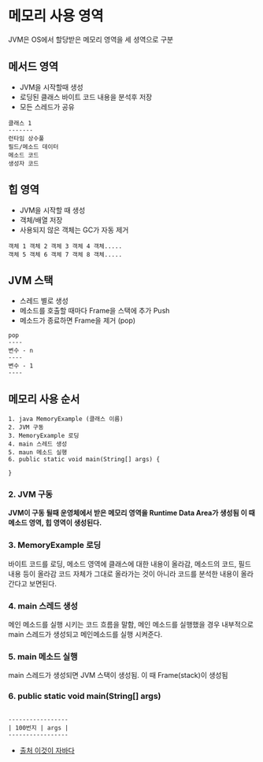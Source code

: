 # 메모리 사용 영역
JVM은 OS에서 할당받은 메모리 영역을 세 셩역으로 구분

## 메서드 영역
* JVM을 시작할때 생성
* 로딩된 클래스 바이트 코드 내용을 분석후 저장
* 모든 스레드가 공유

```
클래스 1
-------
런타임 상수풀
필드/메소드 데이터
메소드 코드
생성자 코드
```

## 힙 영역
* JVM을 시작할 때 생성
* 객체/배열 저장
* 사용되지 않은 객체는 GC가 자동 제거

```
객체 1 객체 2 객체 3 객체 4 객체.....
객체 5 객체 6 객체 7 객체 8 객체.....
```

## JVM 스택
* 스레드 별로 생성
* 메소드를 호출할 때마다 Frame을 스택에 추가 Push
* 메소드가 종료하면 Frame을 제거 (pop)

```
pop
----
변수 - n
----
변수 - 1
----
```

## 메모리 사용 순서

```
1. java MemoryExample (클래스 이름)
2. JVM 구동
3. MemoryExample 로딩
4. main 스레드 생성
5. maun 메소드 실행
6. public static void main(String[] args) {

}
```
### 2. JVM 구동
**JVM이 구동 될때 운영체에서 받은 메모리 영역을 Runtime Data Area가 생성됨 이 때 메소드 영역, 힙 영역이 생성된다.**

### 3. MemoryExample 로딩
바이트 코드를 로딩, 메소드 영역에 클래스에 대한 내용이 올라감, 메소드의 코드, 필드 내용 등이 올라감
코드 자체가 그대로 올라가는 것이 아니라 코드를 분석한 내용이 올라간다고 보면된다.

### 4. main 스레드 생성
메인 메소드를 실행 시키는 코드 흐름을 말함, 메인 메소드를 실행했을 경우 내부적으로 main 스레드가 생성되고 메인메소드를 실행 시켜준다.

### 5. main 메소드 실행
main 스레드가 생성되면 JVM 스택이 생성됨. 이 때 Frame(stack)이 생성됨

### 6. public static void main(String[] args)
```

-----------------
| 100번지 | args | 
-----------------
```

* [출처 이것이 자바다](http://www.kyobobook.co.kr/product/detailViewKor.laf?ejkGb=KOR&mallGb=KOR&barcode=9788968481475&orderClick=LAG&Kc=)